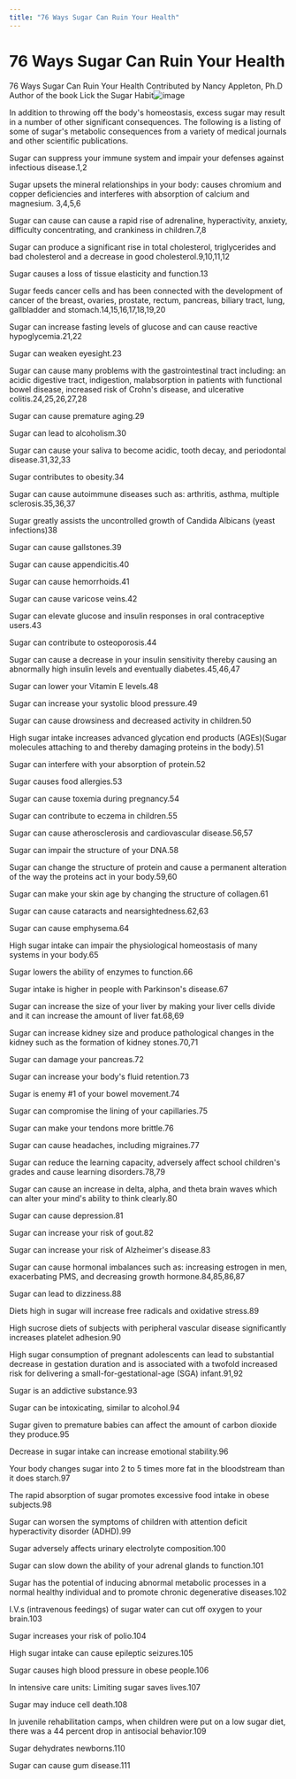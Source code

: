 ```yaml
---
title: "76 Ways Sugar Can Ruin Your Health"
---
```

# 76 Ways Sugar Can Ruin Your Health

76 Ways Sugar Can Ruin Your Health
Contributed by Nancy Appleton, Ph.D Author of the book Lick the Sugar Habit![image](/assets/images/a50a833f9ed2a41592852ed502494743.jpg)

In addition to throwing off the body's homeostasis, excess sugar may result in a number of other significant consequences. The following is a listing of some of sugar's metabolic consequences from a variety of medical journals and other scientific publications.

Sugar can suppress your immune system and impair your defenses against infectious disease.1,2

Sugar upsets the mineral relationships in your body: causes chromium and copper deficiencies and interferes with absorption of calcium and magnesium. 3,4,5,6

Sugar can cause can cause a rapid rise of adrenaline, hyperactivity, anxiety, difficulty concentrating, and crankiness in children.7,8

Sugar can produce a significant rise in total cholesterol, triglycerides and bad cholesterol and a decrease in good cholesterol.9,10,11,12

Sugar causes a loss of tissue elasticity and function.13

Sugar feeds cancer cells and has been connected with the development of cancer of the breast, ovaries, prostate, rectum, pancreas, biliary tract, lung, gallbladder and stomach.14,15,16,17,18,19,20

Sugar can increase fasting levels of glucose and can cause reactive hypoglycemia.21,22

Sugar can weaken eyesight.23

Sugar can cause many problems with the gastrointestinal tract including: an acidic digestive tract, indigestion, malabsorption in patients with functional bowel disease, increased risk of Crohn's disease, and ulcerative colitis.24,25,26,27,28

Sugar can cause premature aging.29

Sugar can lead to alcoholism.30

Sugar can cause your saliva to become acidic, tooth decay, and periodontal disease.31,32,33

Sugar contributes to obesity.34

Sugar can cause autoimmune diseases such as: arthritis, asthma, multiple sclerosis.35,36,37

Sugar greatly assists the uncontrolled growth of Candida Albicans (yeast infections)38

Sugar can cause gallstones.39

Sugar can cause appendicitis.40

Sugar can cause hemorrhoids.41

Sugar can cause varicose veins.42

Sugar can elevate glucose and insulin responses in oral contraceptive users.43

Sugar can contribute to osteoporosis.44

Sugar can cause a decrease in your insulin sensitivity thereby causing an abnormally high insulin levels and eventually diabetes.45,46,47

Sugar can lower your Vitamin E levels.48

Sugar can increase your systolic blood pressure.49

Sugar can cause drowsiness and decreased activity in children.50

High sugar intake increases advanced glycation end products (AGEs)(Sugar molecules attaching to and thereby damaging proteins in the body).51

Sugar can interfere with your absorption of protein.52

Sugar causes food allergies.53

Sugar can cause toxemia during pregnancy.54

Sugar can contribute to eczema in children.55

Sugar can cause atherosclerosis and cardiovascular disease.56,57

Sugar can impair the structure of your DNA.58

Sugar can change the structure of protein and cause a permanent alteration of the way the proteins act in your body.59,60

Sugar can make your skin age by changing the structure of collagen.61

Sugar can cause cataracts and nearsightedness.62,63

Sugar can cause emphysema.64

High sugar intake can impair the physiological homeostasis of many systems in your body.65

Sugar lowers the ability of enzymes to function.66

Sugar intake is higher in people with Parkinson's disease.67

Sugar can increase the size of your liver by making your liver cells divide and it can increase the amount of liver fat.68,69

Sugar can increase kidney size and produce pathological changes in the kidney such as the formation of kidney stones.70,71

Sugar can damage your pancreas.72

Sugar can increase your body's fluid retention.73

Sugar is enemy #1 of your bowel movement.74

Sugar can compromise the lining of your capillaries.75

Sugar can make your tendons more brittle.76

Sugar can cause headaches, including migraines.77

Sugar can reduce the learning capacity, adversely affect school children's grades and cause learning disorders.78,79

Sugar can cause an increase in delta, alpha, and theta brain waves which can alter your mind's ability to think clearly.80

Sugar can cause depression.81

Sugar can increase your risk of gout.82

Sugar can increase your risk of Alzheimer's disease.83

Sugar can cause hormonal imbalances such as: increasing estrogen in men, exacerbating PMS, and decreasing growth hormone.84,85,86,87

Sugar can lead to dizziness.88

Diets high in sugar will increase free radicals and oxidative stress.89

High sucrose diets of subjects with peripheral vascular disease significantly increases platelet adhesion.90

High sugar consumption of pregnant adolescents can lead to substantial decrease in gestation duration and is associated with a twofold increased risk for delivering a small-for-gestational-age (SGA) infant.91,92

Sugar is an addictive substance.93

Sugar can be intoxicating, similar to alcohol.94

Sugar given to premature babies can affect the amount of carbon dioxide they produce.95

Decrease in sugar intake can increase emotional stability.96

Your body changes sugar into 2 to 5 times more fat in the bloodstream than it does starch.97

The rapid absorption of sugar promotes excessive food intake in obese subjects.98

Sugar can worsen the symptoms of children with attention deficit hyperactivity disorder (ADHD).99

Sugar adversely affects urinary electrolyte composition.100

Sugar can slow down the ability of your adrenal glands to function.101

Sugar has the potential of inducing abnormal metabolic processes in a normal healthy individual and to promote chronic degenerative diseases.102

I.V.s (intravenous feedings) of sugar water can cut off oxygen to your brain.103

Sugar increases your risk of polio.104

High sugar intake can cause epileptic seizures.105

Sugar causes high blood pressure in obese people.106

In intensive care units: Limiting sugar saves lives.107

Sugar may induce cell death.108

In juvenile rehabilitation camps, when children were put on a low sugar diet, there was a 44 percent drop in antisocial behavior.109

Sugar dehydrates newborns.110

Sugar can cause gum disease.111



